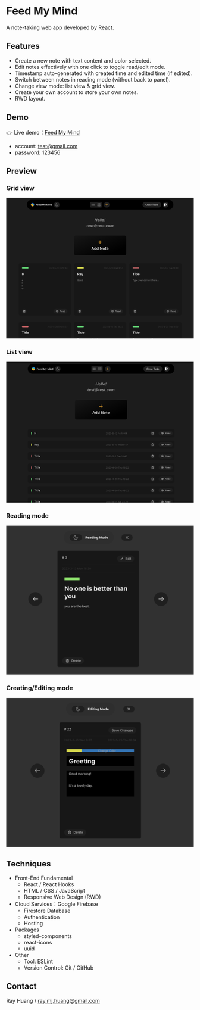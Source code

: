 # Feed My Mind

A note-taking web app developed by React.

## Features

- Create a new note with text content and color selected.
- Edit notes effectively with one click to toggle read/edit mode.
- Timestamp auto-generated with created time and edited time (if edited).
- Switch between notes in reading mode (without back to panel).
- Change view mode: list view & grid view.
- Create your own account to store your own notes.
- RWD layout.

## Demo

👉 Live demo：[Feed My Mind](https://feed-my-mind-ray.web.app)
- account: test@gmail.com
- password: 123456

## Preview

### Grid view
![Grid view](./readme_assets/grid_view.png)
<br>
### List view
![List view](./readme_assets/list_view.png)
<br>
### Reading mode
![Reading mode](./readme_assets/reading.png)
<br>
### Creating/Editing mode
![Editing mode](./readme_assets/editing.png)
<br>

## Techniques

- Front-End Fundamental
  - React / React Hooks
  - HTML / CSS / JavaScript
  - Responsive Web Design (RWD)
- Cloud Services：Google Firebase
  - Firestore Database
  - Authentication
  - Hosting
- Packages
  - styled-components
  - react-icons
  - uuid
- Other
  - Tool: ESLint
  - Version Control: Git / GitHub

## Contact

Ray Huang / ray.mj.huang@gmail.com

